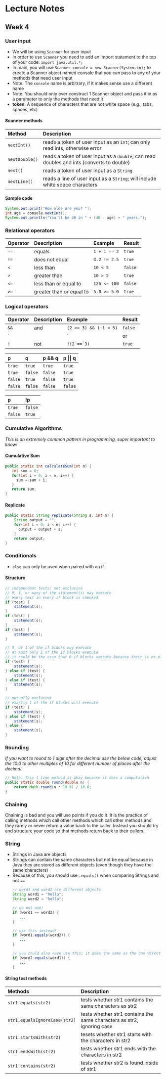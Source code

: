 # Lecture Notes
## Week 4

### User input

* We will be using `Scanner` for user input
* In order to use `Scanner` you need to add an import statement to the top of your code: `import java.util.*;`
* In main, you will use `Scanner console = new Scanner(System.in);` to create a Scanner object named console that you can pass to any of your methods that need user input
 * Note: The `console` name is arbitrary, if it makes sense use a different name
 * Note: You should only ever construct 1 Scanner object and pass it in as a parameter to only the methods that need it
* __token__: A sequence of characters that are not white space (e.g., tabs, spaces, etc)

#### Scanner methods

| __Method__ | __Description__ |
| :--- | :--- |
| `nextInt()` | reads a token of user input as an `int`; can only read ints, otherwise error |
| `nextDouble()` | reads a token of user input as a `double`; can read doubles and ints (converts to double) |
| `next()` | reads a token of user input as a `String` |
| `nextLine()` | reads a line of user input as a `String`; will include white space characters |

#### Sample code

```java
System.out.print("How olde are you? ");
int age = console.nextInt();
System.out.println("You'll be 40 in " + (40 - age) + " years.");
```

### Relational operators
| __Operator__ | __Description__ | __Example__ | __Result__ |
| :--- | :--- | :--- | :--- |
| `==` | equals | `1 + 1 == 2` | `true` |
| `!=` | does not equal | `3.2 != 2.5` | `true` |
| `<` | less than | `10 < 5` | `false` |
| `>` | greater than | `10 > 5` | `true` |
| `<=` | less than or equal to | `126 <= 100` | `false` |
| `>=` | greater than or equal to | `5.0 >= 5.0` | `true` |
 
### Logical operators
| __Operator__ | __Description__ | __Example__ | __Result__ |
| :--- | :--- | :--- | :--- |
| `&&` | and | `(2 == 3) && (-1 < 5)` | `false`|
| `||` | or | `(2 == 3) || (-1 < 5)` | `true` |
| `!` | not | `!(2 == 3)` | `true` |

| __p__ | __q__ | __p && q__ | __p &#124;&#124; q__ |
| :--- | :--- | :--- | :--- |
| `true` | `true` | `true` | `true` |
| `true` | `false` | `false` | `true` |
| `false` | `true` | `false` | `true` |
| `false` | `false` | `false` | `false` |

| __p__ | __!p__ |
| :--- | :--- |
| `true` | `false` |
| `false` | `true` |

### Cumulative Algorithms
_This is an extremely common pattern in programming, super important to know!_

#### Cumulative Sum

```java
public static int calculateSum(int n) {
   int sum = 0;
   for(int i = 0; i < n; i++) {
     sum = sum + i;
   }
   return sum;
}
```

#### Replicate

```java
public static String replicate(String s, int n) {
    String output = "";
    for(int i = 0; i < n; i++) {
      output = output + s;
    }
    return output;
}
```
### Conditionals
* `else` can only be used when paired with an if

#### Structure

```java
// independent tests; not exclusive
// 0, 1, or many of the statement(s) may execute
// every test in every if block is checked
if (test) {
    statement(s);
}
if (test) {
    statement(s);
}
if (test) }
    statement(s);
}
```

```java
// 0, or 1 of the if blocks may execute
// at most only 1 of the if blocks execute
// it could be the case that 0 if blocks execute because their is no else
if (test) {
    statement(s);
} else if (test) {
    statement(s);
} else if (test) {
    statement(s);
}
```

```java
// mutually exclusive
// exactly 1 of the if blocks will execute
if (test) {
    statement(s);
} else if (test) {
    statement(s);
} else {
    statement(s);
}
```
### Rounding
_If you want to round to 1 digit after the decimal use the below code, adjust the 10.0 to other multiples of 10 for different number of places after the decimal._

```java
// Note: This 1 line method is okay because it does a computation
public static double round(double n) {
    return Math.round(n * 10.0) / 10.0;
}
```

### Chaining
Chaining is bad and you will use points if you do it. It is the practice of calling methods which call other methods which call other methods and they rarely or never return a value back to the caller. Instead you should try and structure your code so that methods return back to their callers. 

### String
* Strings in Java are objects
* Strings can contain the same characters but not be equal because in Java they are stored as different objects (even though they have the same characters)
 * Because of this, you should use `.equals()` when comparing Strings and not `==`
    ```java
    // word1 and word2 are different objects
    String word1 = "hello";
    String word2 = "hello";

    // do not use!
    if (word1 == word2) {
       ...
    }

    // use this instead!
    if (word1.equals(word2)) {
       ...
    }

    // you could also have use this; it does the same as the one directly above
    if (word2.equals(word1)) {
       ...
    }
    ```

#### String test methods
| __Methods__ | __Description__ |
| :--- | :--- |
| `str1.equals(str2)` | tests whether str1 contains the same characters as str2 |
| `str1.equalsIgnoreCase(str2)` | tests whether str1 contains the same characters as str2, ignoring case |
| `str1.startsWith(str2)` | tesets whether str1 starts with the characters in str2 |
| `str1.endsWith(str2)` | tests whether str1 ends with the characters in str2 |
| `str1.contains(str2)` | tests whether str2 is found inside of str1 |


